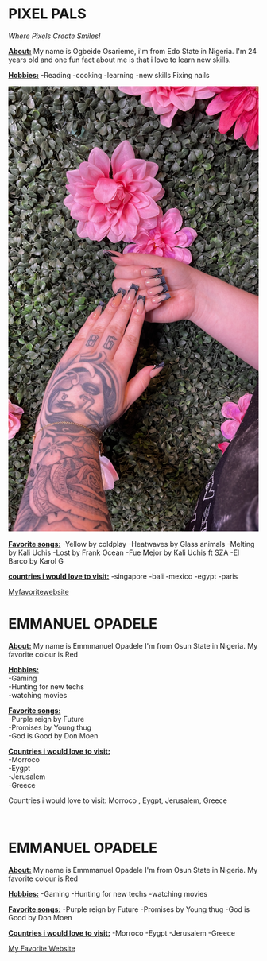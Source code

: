 # PIXEL PALS

*Where Pixels Create Smiles!*


 <u>**About:**</U>
  My name is Ogbeide Osarieme, i'm from Edo State in Nigeria. I'm 24 years old and one fun fact about me is that i love to learn new skills.

 <U>**Hobbies:**</U> 
 -Reading 
 -cooking 
 -learning 
 -new skills Fixing nails

![medium length black gradient nail with 3d design](images/black_nails.JPG)
 
 <U>**Favorite songs:**</U>
 -Yellow by coldplay 
 -Heatwaves by Glass animals 
 -Melting by Kali Uchis 
 -Lost by Frank Ocean 
 -Fue Mejor by Kali Uchis ft SZA 
 -El Barco by Karol G


<U>**countries i would love to visit:**</U>
-singapore
-bali
-mexico
-egypt
-paris


[Myfavoritewebsite](http://www.kiarasky.com/)
 <br>



# EMMANUEL OPADELE

 <u>**About:**</u> 
 My name is Emmmanuel Opadele
 I'm from Osun State in Nigeria. 
 My favorite colour is Red

 <u>**Hobbies:**</u> <br>
 -Gaming <br>
 -Hunting for new techs <br>
 -watching movies<br>

 <u>**Favorite songs:**</u> <br>
 -Purple reign by Future <br>
 -Promises by Young thug <br>
 -God is Good by Don Moen<br>

 <u>**Countries i would love to visit:**</u> <br>
  -Morroco<br>
  -Eygpt<br>
  -Jerusalem<br>
  -Greece<br>


 Countries i would love to visit: Morroco , Eygpt, Jerusalem, Greece



  <br>



# EMMANUEL OPADELE

 <u>**About:**</u> 
 My name is Emmmanuel Opadele
 I'm from Osun State in Nigeria. 
 My favorite colour is Red

 <u>**Hobbies:**</u> 
 -Gaming 
 -Hunting for new techs 
 -watching movies

 <u>**Favorite songs:**</u> 
 -Purple reign by Future 
 -Promises by Young thug 
 -God is Good by Don Moen

 <u>**Countries i would love to visit:**</u> 
  -Morroco
  -Eygpt
  -Jerusalem
  -Greece


  [My Favorite Website ](http://www.pinterest.com/)
